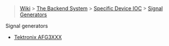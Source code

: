 > [Wiki](Home) > [The Backend System](The-Backend-System) > [Specific Device IOC](Specific-Device-IOC) > [Signal Generators](Signal-Generators)

Signal generators

* [Tektronix AFG3XXX](Tektronix-AFG3XXX)